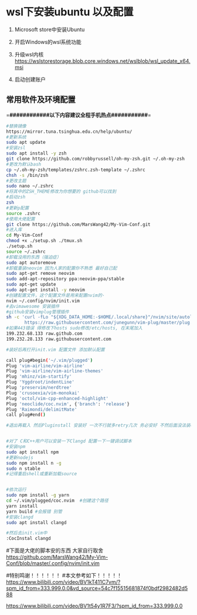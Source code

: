 # wsl下安装ubuntu 以及配置

1. Microsoft store中安装Ubuntu

2. 开启Windows的wsl系统功能

3. 升级wsl内核
   https://wslstorestorage.blob.core.windows.net/wslblob/wsl_update_x64.msi

4. 启动创建账户

## 常用软件及环境配置

=**############以下内容建议全程手机热点###########**=

```bash
#替换镜像
https://mirror.tuna.tsinghua.edu.cn/help/ubuntu/
#更新系统
sudo apt update
#安装zsl
sudo apt install -y zsh
git clone https://github.com/robbyrussell/oh-my-zsh.git ~/.oh-my-zsh
#更改为默认bash
cp ~/.oh-my-zsh/templates/zshrc.zsh-template ~/.zshrc
chsh -s /bin/zsh
#更改主题
sudo nano ~/.zshrc
#将其中的ZSH_THEME修改为你想要的 github可以找到
#启动zsh
zsh
#更新p配置
source .zshrc
#使用大佬配置
git clone https://github.com/MarsWang42/My-Vim-Conf.git
#进入库
cd My-Vim-Conf
chmod +x ./setup.sh ./tmux.sh
./setup.sh
source ~/.zshrc
#卸载没用的东西（强迫症）
sudo apt autoremove
#卸载重装neovim 因为人家的配置你不熟悉 最好自己配
sudo apt-get remove neovim
sudo add-apt-repository ppa:neovim-ppa/stable
sudo apt-get update
sudo apt-get install -y neovim
#创建配置文件，这个配置文件是用来配置nvim的·
nvim ~/.config/nvim/init.vim
#去vimawesome 安装插件
#github安装vimplug管理插件
sh -c 'curl -fLo "${XDG_DATA_HOME:-$HOME/.local/share}"/nvim/site/autoload/plug.vim --create-dirs \
       https://raw.githubusercontent.com/junegunn/vim-plug/master/plug.vim'
#如果443错误 得修改下hosts sudo修改/etc/hosts, 在末尾加入
199.232.68.133 raw.github.com
199.232.28.133 raw.githubusercontent.com

#装好后再打开init.vim 配置文件 添加默认配置

call plug#begin('~/.vim/plugged')
Plug 'vim-airline/vim-airline'
Plug 'vim-airline/vim-airline-themes'
Plug 'mhinz/vim-startify'
Plug 'Yggdroot/indentLine'
Plug 'preservim/nerdtree'
Plug 'crusoexia/vim-monokai'
Plug 'octol/vim-cpp-enhanced-highlight'
Plug 'neoclide/coc.nvim', {'branch': 'release'}
Plug 'Raimondi/delimitMate'
call plug#end()

#退出再载入 然后Pluginstall 安装好 一次不行就多retry几次 务必安好 不然后面没法装clangd


#对了 C和C++用户可以安装一下Clangd 配置一下一键调试脚本
#安装npm
sudo apt install npm
#更新nodejs
sudo npm install n -g
sudo n stable
#记得重启shell或重新加载source


#依次运行
sudo npm install -g yarn
cd ~/.vim/plugged/coc.nvim	#创建这个路径
yarn install
yarn build #会报错 别管
#安装clangd
sudo apt install clangd

#然后去init.vim中
:CocInstal clangd
```



#下面是大佬的脚本安的东西 大家自行取舍 
https://github.com/MarsWang42/My-Vim-Conf/blob/master/.config/nvim/init.vim


#特别鸣谢！！！！！！
#本文参考如下！！！！！
https://www.bilibili.com/video/BV1kT411C7vm/?spm_id_from=333.999.0.0&vd_source=54c7f15515681874f0bdf2982482d588

https://www.bilibili.com/video/BV1t54y1R7F3/?spm_id_from=333.999.0.0

